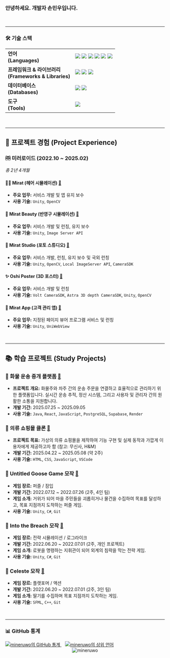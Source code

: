 <h3>안녕하세요. 개발자 손민우입니다.</h3>

<br>

---

<h3>🛠️ 기술 스택</h3>
<table style="border: none;">
  <tr style="border: none;">
    <td style="border: none;"><strong>언어<br>(Languages)</strong></td>
    <td style="border: none;">
      <img src="https://img.shields.io/badge/c-%2300599C.svg?style=for-the-badge&logo=c&logoColor=white"/>
      <img src="https://img.shields.io/badge/c++-%2300599C.svg?style=for-the-badge&logo=c%2B%2B&logoColor=white"/>
      <img src="https://img.shields.io/badge/c%23-%23239120.svg?style=for-the-badge&logo=c-sharp&logoColor=white"/>
      <img src="https://img.shields.io/badge/java-%23ED8B00.svg?style=for-the-badge&logo=openjdk&logoColor=white"/>
      <img src="https://img.shields.io/badge/javascript-%23323330.svg?style=for-the-badge&logo=javascript&logoColor=%23F7DF1E"/>
      <img src="https://img.shields.io/badge/html5-%23E34F26.svg?style=for-the-badge&logo=html5&logoColor=white"/>
    </td>
  </tr>
  <tr style="border: none;">
    <td style="border: none;"><strong>프레임워크 & 라이브러리<br>(Frameworks & Libraries)</strong></td>
    <td style="border: none;">
      <img src="https://img.shields.io/badge/react-%2320232a.svg?style=for-the-badge&logo=react&logoColor=%2361DAFB"/>
      <img src="https://img.shields.io/badge/flutter-%2302569B.svg?style=for-the-badge&logo=flutter&logoColor=white"/>
      <img src="https://img.shields.io/badge/unity-%23000000.svg?style=for-the-badge&logo=unity&logoColor=white"/>
    </td>
  </tr>
  <tr style="border: none;">
    <td style="border: none;"><strong>데이터베이스<br>(Databases)</strong></td>
    <td style="border: none;">
      <img src="https://img.shields.io/badge/mysql-%2300f.svg?style=for-the-badge&logo=mysql&logoColor=white"/>
      <img src="https://img.shields.io/badge/postgresql-%23316192.svg?style=for-the-badge&logo=postgresql&logoColor=white"/>
    </td>
  </tr>
  <tr style="border: none;">
    <td style="border: none;"><strong>도구<br>(Tools)</strong></td>
    <td style="border: none;">
      <img src="https://img.shields.io/badge/git-%23F05033.svg?style=for-the-badge&logo=git&logoColor=white"/>
    </td>
  </tr>
</table>

<br>

---

## 🚀 프로젝트 경험 (Project Experience)

### ㈜ 미러로이드 (2022.10 ~ 2025.02)
*총 2년 4개월*

#### 💇‍♀️ Mirat (헤어 시뮬레이션) [🔗](https://www.mirart.co.kr/)
* **주요 업무:** 서비스 개발 및 앱 유지 보수
* **사용 기술:** `Unity`, `OpenCV`

#### 💄 Mirat Beauty (반영구 시뮬레이션) [🔗](https://www.mirart.co.kr/)
* **주요 업무:** 서비스 개발 및 런칭, 유지 보수
* **사용 기술:** `Unity`, `Image Server API`

#### 📸 Mirat Studio (포토 스튜디오) [🔗](https://www.mirartstudio.kr/)
* **주요 업무:** 서비스 개발, 런칭, 유지 보수 및 국외 런칭
* **사용 기술:** `Unity`, `OpenCV`, `Local ImageServer API`, `CameraSDK`

#### ✨ Oshi Poster (3D 포스터) [🔗](https://www.mirartstudio.co.kr/)
* **주요 업무:** 서비스 개발 및 런칭
* **사용 기술:** `Volt CameraSDK`, `Astra 3D depth CameraSDK`, `Unity`, `OpenCV`

#### 📱 Mirat App (고객 관리 앱) [🔗](https://play.google.com/store/apps/details?id=com.mirrorroid.mirart.user)
* **주요 업무:** 지정된 페이지 뷰어 프로그램 서비스 및 런칭
* **사용 기술:** `Unity`, `UniWebView`

<br>

---

## 📚 학습 프로젝트 (Study Projects)

### 🚚 화물 운송 중개 플랫폼 [📄](https://docs.google.com/presentation/d/1-f2L11L-bgyGYkBMXS3jffJ7c0uVMkKS-1JRHorLUuo/edit?usp=sharing)
* **프로젝트 개요:** 화물주와 차주 간의 운송 주문을 연결하고 효율적으로 관리하기 위한 플랫폼입니다. 실시간 운송 추적, 정산 시스템, 그리고 사용자 및 관리자 간의 원활한 소통을 지원합니다.
* **개발 기간:** 2025.07.25 ~ 2025.09.05
* **사용 기술:** `Java`, `React`, `JavaScript`, `PostgreSQL`, `Supabase`, `Render`

### 👕 의류 쇼핑몰 클론 [📄](https://docs.google.com/presentation/d/1Q1C6WtoUIJLVbGpRb6FffnpWh_nJckB9g26RgKeLu5o/edit?usp=sharing)
* **프로젝트 목표:** 가상의 의류 쇼핑몰을 제작하여 기능 구현 및 실제 동작과 가깝게 이용자에게 제공하고자 함 (참고: 무신사, H&M)
* **개발 기간:** 2025.04.22 ~ 2025.05.08 (약 2주)
* **사용 기술:** `HTML`, `CSS`, `JavaScript`, `VSCode`

### 🦆 Untitled Goose Game 모작 [📄](https://docs.google.com/presentation/d/1tFk5OIsFmb7sqxBz_EefUPv6y6cLnzJtOdg4nU9aWDc/edit?usp=sharing)
* **게임 장르:** 퍼즐 / 잠입
* **개발 기간:** 2022.07.12 ~ 2022.07.26 (2주, 4인 팀)
* **게임 소개:** 거위가 되어 마을 주민들을 괴롭히거나 물건을 수집하여 목표를 달성하고, 목표 지점까지 도착하는 퍼즐 게임.
* **사용 기술:** `Unity`, `C#`, `Git`

### 🤖 Into the Breach 모작 [📄](https://docs.google.com/presentation/d/1av6Px3jQs6zry_Fy-_HpJ-revbCaAJn1lAppDcN884k/edit?usp=sharing)
* **게임 장르:** 전략 시뮬레이션 / 로그라이크
* **개발 기간:** 2022.06.20 ~ 2022.07.01 (2주, 개인 프로젝트)
* **게임 소개:** 로봇을 명령하는 지휘관이 되어 외계의 침략을 막는 전략 게임.
* **사용 기술:** `Unity`, `C#`, `Git`

### 🍓 Celeste 모작 [📄](https://docs.google.com/presentation/d/1kiEqAuKJ2osnIdRzIdB5Zn74QNlmbaswn0sxYewhOd8/edit?usp=sharing)
* **게임 장르:** 플랫포머 / 액션
* **개발 기간:** 2022.06.20 ~ 2022.07.01 (2주, 3인 팀)
* **게임 소개:** 딸기를 수집하며 목표 지점까지 도착하는 게임.
* **사용 기술:** `SFML`, `C++`, `Git`

<br>

---

<h3>📊 GitHub 통계</h3>
<a href="https://github.com/mineruwo">
  <img src="https://github-readme-stats.vercel.app/api?username=mineruwo&show_icons=true&theme=tokyonight" alt="mineruwo의 GitHub 통계" />
</a>
&nbsp;&nbsp;
<a href="https://github.com/mineruwo">
  <img src="https://github-readme-stats.vercel.app/api/top-langs/?username=mineruwo&layout=compact&theme=tokyonight" alt="mineruwo의 상위 언어" />
</a>
<br>
<div align="center">
  <img src="https://github-profile-trophy.vercel.app/?username=mineruwo" alt="mineruwo" />
</div>
